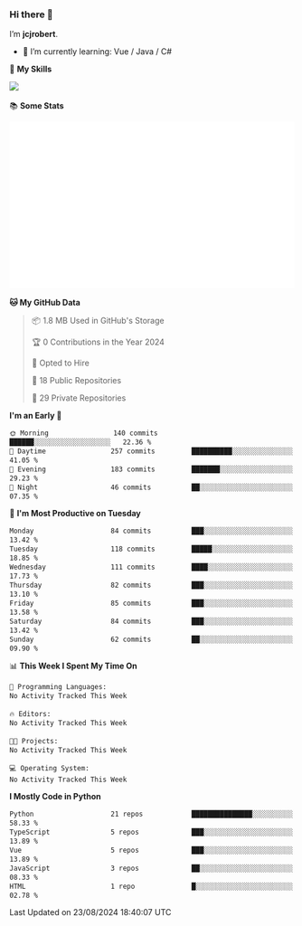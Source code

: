 ### Hi there 👋

I’m **jcjrobert**.

- 🌱 I’m currently learning: Vue / Java / C#

🌟 **My Skills**

![](https://img.shields.io/badge/-Python-3e74a2?style=flat-square&logo=Python&logoColor=fff)

📚 **Some Stats**

![](https://github.com/jcjrobert/github-stats/blob/master/generated/overview.svg)

<!--START_SECTION:waka-->
**🐱 My GitHub Data** 

> 📦 1.8 MB Used in GitHub's Storage 
 > 
> 🏆 0 Contributions in the Year 2024
 > 
> 💼 Opted to Hire
 > 
> 📜 18 Public Repositories 
 > 
> 🔑 29 Private Repositories 
 > 
**I'm an Early 🐤** 

```text
🌞 Morning                140 commits         ██████░░░░░░░░░░░░░░░░░░░   22.36 % 
🌆 Daytime                257 commits         ██████████░░░░░░░░░░░░░░░   41.05 % 
🌃 Evening                183 commits         ███████░░░░░░░░░░░░░░░░░░   29.23 % 
🌙 Night                  46 commits          ██░░░░░░░░░░░░░░░░░░░░░░░   07.35 % 
```
📅 **I'm Most Productive on Tuesday** 

```text
Monday                   84 commits          ███░░░░░░░░░░░░░░░░░░░░░░   13.42 % 
Tuesday                  118 commits         █████░░░░░░░░░░░░░░░░░░░░   18.85 % 
Wednesday                111 commits         ████░░░░░░░░░░░░░░░░░░░░░   17.73 % 
Thursday                 82 commits          ███░░░░░░░░░░░░░░░░░░░░░░   13.10 % 
Friday                   85 commits          ███░░░░░░░░░░░░░░░░░░░░░░   13.58 % 
Saturday                 84 commits          ███░░░░░░░░░░░░░░░░░░░░░░   13.42 % 
Sunday                   62 commits          ██░░░░░░░░░░░░░░░░░░░░░░░   09.90 % 
```


📊 **This Week I Spent My Time On** 

```text
💬 Programming Languages: 
No Activity Tracked This Week

🔥 Editors: 
No Activity Tracked This Week

🐱‍💻 Projects: 
No Activity Tracked This Week

💻 Operating System: 
No Activity Tracked This Week
```

**I Mostly Code in Python** 

```text
Python                   21 repos            ███████████████░░░░░░░░░░   58.33 % 
TypeScript               5 repos             ███░░░░░░░░░░░░░░░░░░░░░░   13.89 % 
Vue                      5 repos             ███░░░░░░░░░░░░░░░░░░░░░░   13.89 % 
JavaScript               3 repos             ██░░░░░░░░░░░░░░░░░░░░░░░   08.33 % 
HTML                     1 repo              █░░░░░░░░░░░░░░░░░░░░░░░░   02.78 % 
```




 Last Updated on 23/08/2024 18:40:07 UTC
<!--END_SECTION:waka-->
